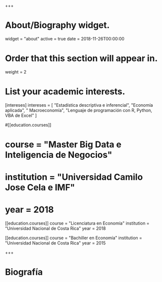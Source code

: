 +++
# About/Biography widget.
widget = "about"
active = true
date = 2018-11-26T00:00:00

# Order that this section will appear in.
weight = 2

# List your academic interests.
[intereses]
  intereses = [
    "Estadística descriptiva e inferencial",
    "Economía aplicada",
    " Macroeconomía",
	"Lenguaje de programación con R, Python, VBA de Excel"
  ] 

#[[education.courses]]
#  course = "Master Big Data e Inteligencia de Negocios"
#  institution = "Universidad Camilo Jose Cela e IMF"
 # year = 2018

[[education.courses]]
  course = "Licenciatura en Economía"
  institution = "Universidad Nacional de Costa Rica"
  year = 2018

[[education.courses]]
  course = "Bachiller en Economía"
  institution = "Universidad Nacional de Costa Rica"
  year = 2015
 
+++

# Biografía

